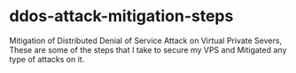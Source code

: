 # ddos-attack-mitigation-steps
Mitigation of Distributed Denial of Service Attack on Virtual Private Severs, These are some of the steps that I take to secure my VPS and Mitigated any type of attacks on it.
